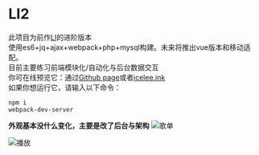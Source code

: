 # LI2
此项目为前作[LI](https://github.com/q2578443177/LI)的进阶版本<br>
使用es6+jq+ajax+webpack+php+mysql构建。未来将推出vue版本和移动适配。<br>
目前主要练习前端模块化/自动化与后台数据交互<br>
你可在线预览它：通过[Github page](https://q2578443177.github.io/LI2)或者[icelee.ink](icelee.ink)<br>
如果你想运行它，请输入以下命令：
```
npm i
webpack-dev-server
```
**外观基本没什么变化，主要是改了后台与架构**
![歌单](https://upload-images.jianshu.io/upload_images/5750842-14738c2bd576284a.png?imageMogr2/auto-orient/strip%7CimageView2/2/w/1240)


![播放](https://upload-images.jianshu.io/upload_images/5750842-153eb9b8d5aeb0f6.png?imageMogr2/auto-orient/strip%7CimageView2/2/w/1240)
